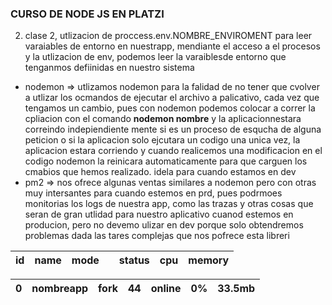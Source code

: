 ### CURSO DE NODE JS EN PLATZI

2. clase 2, utlizacion de proccess.env.NOMBRE_ENVIROMENT para leer varaiables de entorno en nuestrapp, mendiante el acceso a el procesos y la utlizacion de env, podemos leer la varaiblesde entorno que tenganmos defiinidas en nuestro sistema

* nodemon => utlizamos nodemon para la falidad de no tener que cvolver a utlizar los ocmandos de ejecutar el archivo a palicativo, cada vez que tengamos un cambio, pues con nodemon podemos colocar a correr la cpliacion con el comando **nodemon nombre** y la aplicacionnestara correindo indepiendiente mente si es un proceso de esqucha de alguna peticion o si la aplicacion solo ejcutara un codigo una unica vez, la aplicacion estara corriendo y cuando realicemos una modificacion en el codigo nodemon la reinicara automaticamente para que carguen los cmabios que hemos realizado. idela para cuando estamos en dev
* pm2 => nos ofrece algunas ventas similares a nodemon pero con otras muy intersantes para cuando estemos en prd, pues podrmoes monitorias los logs de nuestra app, como las trazas y otras cosas que seran de gran utlidad para nuestro aplicativo cuanod estemos en producion, pero no devemo ulizar en dev porque solo obtendremos problemas dada las tares complejas que nos pofrece esta libreri
  
| id | name | mode |  | status | cpu | memory |
|:---:|:---:|---:|:---:|:---:|:---:|:-----:|

| 0  | nombreapp| fork | 44 | online  | 0% | 33.5mb |
|---|---|---|---|---|---|-----|
